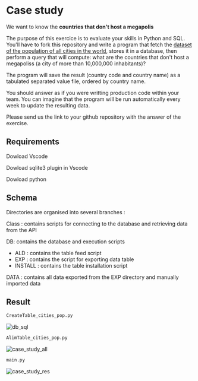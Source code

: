 # Case study


We want to know the __countries that don't host a megapolis__


The purpose of this exercice is to evaluate your skills in Python and SQL. You'll have to fork this repository and write a program that fetch the [dataset of the population of all cities in the world](https://public.opendatasoft.com/explore/dataset/geonames-all-cities-with-a-population-1000/export/?disjunctive.cou_name_en), stores it in a database, then perform a query that will compute: what are the countries that don't host a megapoliss (a city of more than 10,000,000 inhabitants)? 

The program will save the result (country code and country name) as a tabulated separated value file, ordered by country name. 

You should answer as if you were writting production code within your team. You can imagine that the program will be run automatically every week to update the resulting data.

Please send us the link to your github repository with the answer of the exercise. 



## Requirements

Dowload  Vscode

Dowload sqlite3 plugin in Vscode

Dowload python

## Schema

Directories are organised into several branches :

Class : contains scripts for connecting to the database and retrieving data from the API

DB: contains the database and execution scripts

- ALD : contains the table feed script
- EXP : contains the script for exporting data table
- INSTALL : contains the table installation script

DATA : contains all data exported from the EXP directory and manually imported data

## Result

```bash
CreateTable_cities_pop.py
```
![db_sql](https://github.com/ChristopherGanzaroli/CGA-case-study-vianova/assets/60617045/ac5e1f71-b2f2-4f30-b629-161f2845a9fb)



```bash
AlimTable_cities_pop.py
```
![case_study_all](https://github.com/ChristopherGanzaroli/CGA-case-study-vianova/assets/60617045/a3ec7b35-342c-45de-b652-1a71270fe2d5)

```bash
main.py
```
![case_study_res](https://github.com/ChristopherGanzaroli/CGA-case-study-vianova/assets/60617045/d57d8c2e-aca4-4e67-811a-d663ff4080d6)



 
